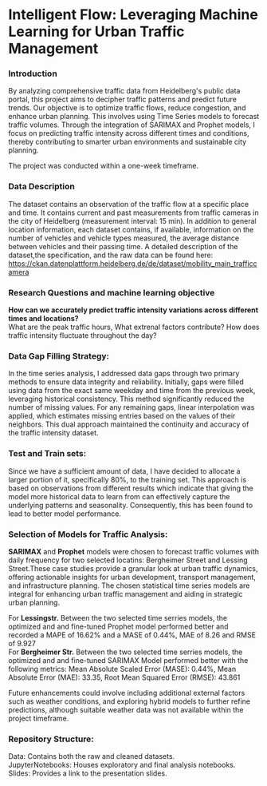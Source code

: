 # Intelligent Flow: Leveraging Machine Learning  for Urban Traffic Management

### Introduction
By analyzing comprehensive traffic data from Heidelberg's public data portal, this project aims to decipher traffic patterns and predict future trends. Our objective is to optimize traffic flows, reduce congestion, and enhance urban planning. This involves using Time Series models to forecast traffic volumes. Through the integration of SARIMAX and Prophet models, I focus on predicting traffic intensity across different times and conditions, thereby contributing to smarter urban environments and sustainable city planning.

The project was conducted within a one-week timeframe.

### Data Description
The dataset contains an observation of the traffic flow at a specific place and time. It contains current and past measurements from traffic cameras in the city of Heidelberg (measurement interval: 15 min).
In addition to general location information, each dataset contains, if available, information on the number of vehicles and vehicle types measured, the average distance between vehicles and their passing time.
A detailed description of the dataset,the specification, and the raw data can be found here: 
https://ckan.datenplattform.heidelberg.de/de/dataset/mobility_main_trafficcamera

### Research Questions and machine learning objective 
**How can we accurately predict traffic intensity variations across different times and locations?**
<br>What are the peak traffic hours, What extrenal factors contribute? How does traffic intensity fluctuate throughout the day?


### Data Gap Filling Strategy:
In the time series analysis, I addressed data gaps through two primary methods to ensure data integrity and reliability. Initially, gaps were filled using data from the exact same weekday and time from the previous week, leveraging historical consistency. This method significantly reduced the number of missing values. For any remaining gaps, linear interpolation was applied, which estimates missing entries based on the values of their neighbors. This dual approach maintained the continuity and accuracy of the traffic intensity dataset.

### Test and Train sets:
Since we have a sufficient amount of data, I have decided to allocate a larger portion of it, specifically 80%, to the training set. This approach is based on observations from different results which indicate that giving the model more historical data to learn from can effectively capture the underlying patterns and seasonality. Consequently, this has been found to lead to better model performance.

### Selection of Models for Traffic Analysis:
 **SARIMAX** and **Prophet** models were chosen to forecast traffic volumes with daily frequency for two selected locatins: Bergheimer Street and Lessing Street.These case studies provide a granular look at urban traffic dynamics, offering actionable insights for urban development, transport management, and infrastructure planning. The chosen statistical time series models are integral for enhancing urban traffic management and aiding in strategic urban planning.

For **Lessingstr.** Between the two selected time serries models, the optimized and and fine-tuned Prophet model performed better  and recorded a MAPE of 16.62% and a MASE of 0.44%, MAE of 8.26 and RMSE of 9.927<br>
For **Bergheimer Str.** Between the two selected time serries models, the optimized and and fine-tuned SARIMAX Model performed better with the following metrics:
 Mean Absolute Scaled Error (MASE): 0.44%, Mean Absolute Error (MAE): 33.35, Root Mean Squared Error (RMSE): 43.861


Future enhancements could involve including additional external factors such as weather conditions, and exploring hybrid models to further refine predictions, although suitable weather data was not available within the project timeframe.


### Repository Structure:
Data: Contains both the raw and cleaned datasets.
<br>JupyterNotebooks: Houses exploratory and final analysis notebooks.
<br>Slides: Provides a link to the presentation slides.

